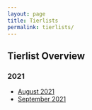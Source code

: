 ```yaml
---
layout: page
title: Tierlists
permalink: tierlists/
---
```


## **Tierlist Overview**
### 2021
* [August 2021](../tierlist/august-21/)
* [September 2021](../tierlist/september-21/)